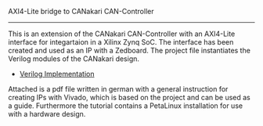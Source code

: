 AXI4-Lite bridge to CANakari CAN-Controller
____________________________________________

This is an extension of the CANakari CAN-Controller with an AXI4-Lite interface for integartaion in a Xilinx Zynq SoC.
The interface has been created and used as an IP with a Zedboard.
The project file instantiates the Verilog modules of the CANakari design.
* [Verilog Implementation](../main/Verilog)

Attached is a pdf file written in german with a general instruction for creating IPs with Vivado, which is based on the project and can be used as a guide.
Furthermore the tutorial contains a PetaLinux installation for use with a hardware design.

